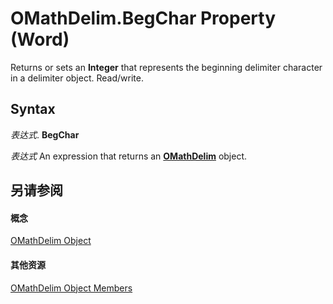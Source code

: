 
# OMathDelim.BegChar Property (Word)

Returns or sets an  **Integer** that represents the beginning delimiter character in a delimiter object. Read/write.


## Syntax

 _表达式_. **BegChar**

 _表达式_ An expression that returns an **[OMathDelim](6c203045-a0e0-6bf7-d8c7-01e991a3a168.md)** object.


## 另请参阅


#### 概念


[OMathDelim Object](6c203045-a0e0-6bf7-d8c7-01e991a3a168.md)
#### 其他资源


[OMathDelim Object Members](http://msdn.microsoft.com/library/b31d4866-5c38-9b49-ee74-7cf7dc371056%28Office.15%29.aspx)